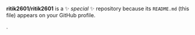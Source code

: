 



**ritik2601/ritik2601** is a ✨ _special_ ✨ repository because its `README.md` (this file) appears on your GitHub profile.











.







